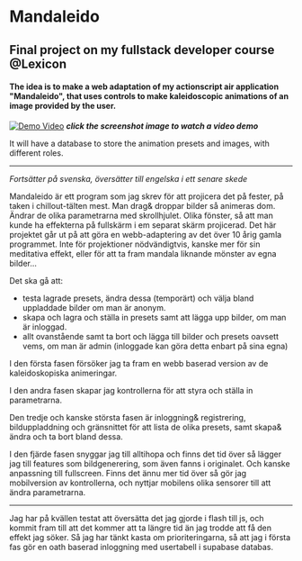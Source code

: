 # Mandaleido
## Final project on my fullstack developer course @Lexicon
#### The idea is to make a web adaptation of my actionscript air application "Mandaleido", that uses controls to make kaleidoscopic animations of an image provided by the user.

[![Demo Video](https://github.com/user-attachments/assets/812290e0-21d6-4cd2-b45c-db57f3729182)](https://www.youtube.com/watch?v=V7Cxf1Wduok)
**_click the screenshot image to watch a video demo_**

It will have a database to store the animation presets and images, with different roles.

---

_Fortsätter på svenska, översätter till engelska i ett senare skede_

Mandaleido är ett program som jag skrev för att projicera det på fester, på taken i chillout-tälten mest. Man drag& droppar bilder så animeras dom. Ändrar de olika parametrarna med skrollhjulet. Olika fönster, så att man kunde ha effekterna på fullskärm i em separat skärm projicerad.
Det här projektet går ut på att göra en webb-adaptering av det över 10 årig gamla programmet. Inte för projektioner nödvändigtvis, kanske mer för sin meditativa effekt, eller för att ta fram mandala liknande mönster av egna bilder...

Det ska gå att:
- testa lagrade presets, ändra dessa (temporärt) och välja bland uppladdade bilder om man är anonym. 
- skapa och lagra och ställa in presets samt att lägga upp bilder, om man är inloggad.
- allt ovanstående samt ta bort och lägga till bilder och presets oavsett vems, om man är admin (inloggade kan göra detta enbart på sina egna)

I den första fasen försöker jag ta fram en webb baserad version av de kaleidoskopiska animeringar. 

I den andra fasen skapar jag kontrollerna för att styra och ställa in parametrarna.

Den tredje och kanske största fasen är inloggning& registrering, bilduppladdning och gränsnittet för att lista de olika presets, samt skapa& ändra och ta bort bland dessa.

I den fjärde fasen snyggar jag till alltihopa och finns det tid över så lägger jag till features som bildgenerering, som även fanns i originalet. Och kanske anpassning till fullscreen.
Finns det ännu mer tid över så gör jag mobilversion av kontrollerna, och nyttjar mobilens olika sensorer till att ändra parametrarna.

----

Jag har på kvällen testat att översätta det jag gjorde i flash till js, och kommit fram till att det kommer att ta längre tid än jag trodde att få den effekt jag söker. Så jag har tänkt kasta om prioriteringarna, så att jag i första fas gör en oath baserad inloggning med usertabell i supabase databas.

